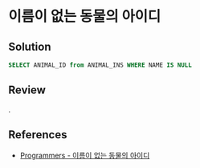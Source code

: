 # 이름이 없는 동물의 아이디

## Solution

```sql
SELECT ANIMAL_ID from ANIMAL_INS WHERE NAME IS NULL
```

## Review

.

## References

- [Programmers - 이름이 없는 동물의 아이디](https://school.programmers.co.kr/learn/courses/30/lessons/59039)
